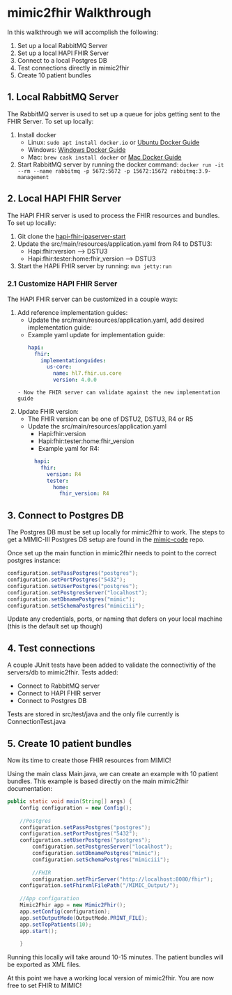 # mimic2fhir Walkthrough
In this walkthrough we will accomplish the following:
1. Set up a local RabbitMQ Server
2. Set up a local HAPI FHIR Server
3. Connect to a local Postgres DB
4. Test connections directly in mimic2fhir
5. Create 10 patient bundles

## 1. Local RabbitMQ Server
The RabbitMQ server is used to set up a queue for jobs getting sent to the FHIR Server. To set up locally:
1. Install docker
    - Linux: `sudo apt install docker.io` or [Ubuntu Docker Guide](https://docs.docker.com/engine/install/ubuntu/)
    - Windows: [Windows Docker Guide](https://docs.docker.com/desktop/windows/install/)
    - Mac: `brew cask install docker` or [Mac Docker Guide](https://docs.docker.com/desktop/mac/install/)
2. Start RabbitMQ server by running the docker command: `docker run -it --rm --name rabbitmq -p 5672:5672 -p 15672:15672 rabbitmq:3.9-management`

## 2. Local HAPI FHIR Server
The HAPI FHIR server is used to process the FHIR resources and bundles. To set up locally:
1. Git clone the [hapi-fhir-jpaserver-start](https://github.com/hapifhir/hapi-fhir-jpaserver-starter) 
2. Update the src/main/resources/application.yaml from R4 to DSTU3:
    - Hapi:fhir:version --> DSTU3
    - Hapi:fhir:tester:home:fhir_version --> DSTU3
3. Start the HAPIi FHIR server by running: `mvn jetty:run`

### 2.1 Customize HAPI FHIR Server
The HAPI FHIR server can be customized in a couple ways:
1. Add reference implementation guides:
    - Update the src/main/resources/application.yaml, add desired implementation guide:
    - Example yaml update for implementation guide:     
      ```yaml
      hapi:
        fhir:
          implementationguides:
            us-core:
              name: hl7.fhir.us.core
              version: 4.0.0
     ```
    - Now the FHIR server can validate against the new implementation guide
2. Update FHIR version:
    - The FHIR version can be one of DSTU2, DSTU3, R4 or R5
    - Update the src/main/resources/application.yaml
        - Hapi:fhir:version
        - Hapi:fhir:tester:home:fhir_version
        - Example yaml for R4:
        ```yaml
          hapi:
            fhir:
              version: R4
              tester:
                home:
                  fhir_version: R4             
         ```

## 3. Connect to Postgres DB
The Postgres DB must be set up locally for mimic2fhir to work. The steps to get a MIMIC-III Postgres DB setup are found in the [mimic-code](https://github.com/MIT-LCP/mimic-code/tree/main/mimic-iii/buildmimic/postgres) repo.

Once set up the main function in mimic2fhir needs to point to the correct postgres instance:
```java
configuration.setPassPostgres("postgres");
configuration.setPortPostgres("5432");
configuration.setUserPostgres("postgres");
configuration.setPostgresServer("localhost");
configuration.setDbnamePostgres("mimic");
configuration.setSchemaPostgres("mimiciii");
```

Update any credentials, ports, or naming that defers on your local machine (this is the default set up though)

## 4. Test connections
A couple JUnit tests have been added to validate the connectivitiy of the servers/db to mimic2fhir. Tests added:
- Connect to RabbitMQ server
- Connect to HAPI FHIR server
- Connect to Postgres DB

Tests are stored in src/test/java and the only file currently is ConnectionTest.java

## 5. Create 10 patient bundles
Now its time to create those FHIR resources from MIMIC!

Using the main class Main.java, we can create an example with 10 patient bundles. This example is based directly on the main mimic2fhir documentation:
```java
public static void main(String[] args) {
	Config configuration = new Config();
		
	//Postgres
	configuration.setPassPostgres("postgres");
	configuration.setPortPostgres("5432");
	configuration.setUserPostgres("postgres");
    	configuration.setPostgresServer("localhost");
    	configuration.setDbnamePostgres("mimic");
    	configuration.setSchemaPostgres("mimiciii");
    	
    	//FHIR
    	configuration.setFhirServer("http://localhost:8080/fhir");
	configuration.setFhirxmlFilePath("/MIMIC_Output/");
		
	//App configuration
	Mimic2Fhir app = new Mimic2Fhir();
	app.setConfig(configuration);
	app.setOutputMode(OutputMode.PRINT_FILE);
	app.setTopPatients(10);
	app.start();			 
       
    }
```

Running this locally will take around 10-15 minutes. The patient bundles will be exported as XML files. 

At this point we have a working local version of mimic2fhir. You are now free to set FHIR to MIMIC!
